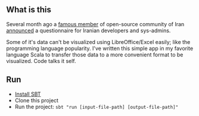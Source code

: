## What is this
Several month ago a [famous member](http://jadi.net/) of open-source community of Iran [announced](http://jadi.net/2016/02/itstatus1394/) a questionnaire for Iranian developers and sys-admins.

Some of it's data can't be visualized using LibreOffice/Excel easily; like the programming language popularity. I've written this simple app in my favorite language Scala to transfer those data to a more convenient format to be visualized. Code talks it self.

## Run

* [Install SBT](http://www.scala-sbt.org/download.html)
* Clone this project
* Run the project: `sbt "run [input-file-path] [output-file-path]"`
